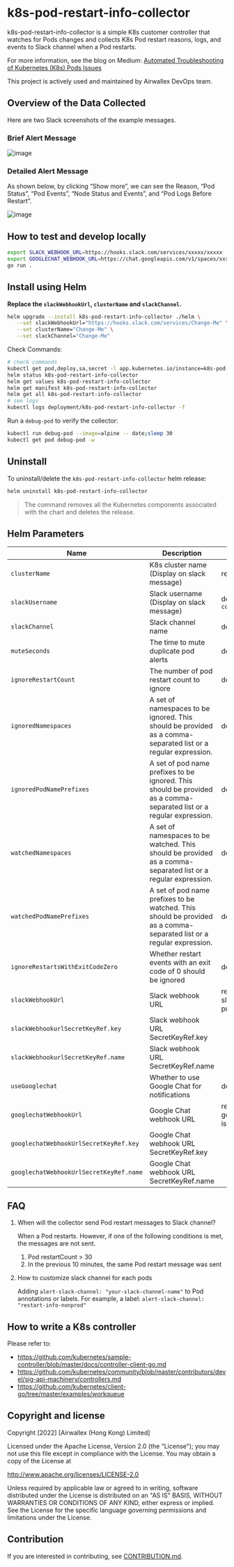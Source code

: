 # k8s-pod-restart-info-collector

k8s-pod-restart-info-collector is a simple K8s customer controller that watches for Pods changes and collects K8s Pod restart reasons, logs, and events to Slack channel when a Pod restarts.

For more information, see the blog on Medium: [Automated Troubleshooting of Kubernetes (K8s) Pods Issues](https://able8.medium.com/automated-troubleshooting-of-kubernetes-pods-issues-c6463bed2f29)

This project is actively used and maintained by Airwallex DevOps team.

## Overview of the Data Collected

Here are two Slack screenshots of the example messages.

### Brief Alert Message
![image](https://miro.medium.com/max/1200/1*iFQeWKHZv3zzJC8lgiZtjA.png)

### Detailed Alert Message

As shown below, by clicking “Show more”, we can see the Reason, “Pod Status”, “Pod Events”, “Node Status and Events”, and “Pod Logs Before Restart”.

![image](https://miro.medium.com/max/1200/1*mvzXhbNeQCJ9Blh1oDH4uw.png)


## How to test and develop locally

```bash
export SLACK_WEBHOOK_URL=https://hooks.slack.com/services/xxxxx/xxxxx
export GOOGLECHAT_WEBHOOK_URL=https://chat.googleapis.com/v1/spaces/xxxxx
go run .
```

## Install using Helm

**Replace the `slackWebhookUrl`, `clusterName` and  `slackChannel`.**

```bash
helm upgrade --install k8s-pod-restart-info-collector ./helm \
   --set slackWebhookUrl="https://hooks.slack.com/services/Change-Me" \
   --set clusterName="Change-Me" \
   --set slackChannel="Change-Me"
```

Check Commands:

```bash
# check commands
kubectl get pod,deploy,sa,secret -l app.kubernetes.io/instance=k8s-pod-restart-info-collector
helm status k8s-pod-restart-info-collector
helm get values k8s-pod-restart-info-collector
helm get manifest k8s-pod-restart-info-collector
helm get all k8s-pod-restart-info-collector
# see logs
kubectl logs deployment/k8s-pod-restart-info-collector -f
```

Run a `debug-pod` to verify the collector:

```bash
kubectl run debug-pod --image=alpine -- date;sleep 30
kubectl get pod debug-pod -w
```

## Uninstall

To uninstall/delete the `k8s-pod-restart-info-collector` helm release:

```bash
helm uninstall k8s-pod-restart-info-collector
```

> The command removes all the Kubernetes components associated with the chart and deletes the release.

## Helm Parameters

| Name                                | Description                                        | Value         |
| ------------------------------------| -------------------------------------------------- | ------------- |
| `clusterName`                       | K8s cluster name (Display on slack message)                        | required         |
| `slackUsername`                     | Slack username (Display on slack message) | default: `"k8s-pod-restart-info-collector"`          |
| `slackChannel`                      | Slack channel name | default: `"restart-info-nonprod"`          |
| `muteSeconds`                       | The time to mute duplicate pod alerts | default: `"600"`    
| `ignoreRestartCount`                | The number of pod restart count to ignore | default: `"30"`
| `ignoredNamespaces`                 | A set of namespaces to be ignored. This should be provided as a comma-separated list or a regular expression. | default: `""`    
| `ignoredPodNamePrefixes`            | A set of pod name prefixes to be ignored. This should be provided as a comma-separated list or a regular expression. | default: `""`   
| `watchedNamespaces`                 | A set of namespaces to be watched. This should be provided as a comma-separated list or a regular expression. | default: `""`    
| `watchedPodNamePrefixes`            | A set of pod name prefixes to be watched. This should be provided as a comma-separated list or a regular expression. | default: `""`   
| `ignoreRestartsWithExitCodeZero`    | Whether restart events with an exit code of 0 should be ignored | default: `false`
| `slackWebhookUrl`                   | Slack webhook URL | required if slackWebhooUrlSecretKeyRef is not present                       |
| `slackWebhookurlSecretKeyRef.key`   | Slack webhook URL SecretKeyRef.key                 | |
| `slackWebhookurlSecretKeyRef.name`  | Slack webhook URL SecretKeyRef.name                | | 
| `useGooglechat`                     | Whether to use Google Chat for notifications | default: `true`  |
| `googlechatWebhookUrl`              | Google Chat webhook URL | required if googlechatWebhookUrlSecretKeyRef is not present  |
| `googlechatWebhookUrlSecretKeyRef.key`   | Google Chat webhook URL SecretKeyRef.key                 | |
| `googlechatWebhookUrlSecretKeyRef.name`  | Google Chat webhook URL SecretKeyRef.name                | |


## FAQ

1. When will the collector send Pod restart messages to Slack channel?

   When a Pod restarts. However, if one of the following conditions is met, the messages are not sent.
   1. Pod restartCount > 30
   2. In the previous 10 minutes, the same Pod restart message was sent

2. How to customize slack channel for each pods

   Adding `alert-slack-channel: "your-slack-channel-name"` to Pod annotations or labels.
   For example, a label: `alert-slack-channel: "restart-info-nonprod"`


## How to write a K8s controller
Please refer to:
- https://github.com/kubernetes/sample-controller/blob/master/docs/controller-client-go.md
- https://github.com/kubernetes/community/blob/master/contributors/devel/sig-api-machinery/controllers.md
- https://github.com/kubernetes/client-go/tree/master/examples/workqueue

## Copyright and license

Copyright [2022] [Airwallex (Hong Kong) Limited]

Licensed under the Apache License, Version 2.0 (the "License"); you may not use this file except in compliance with the License. You may obtain a copy of the License at

http://www.apache.org/licenses/LICENSE-2.0

Unless required by applicable law or agreed to in writing, software distributed under the License is distributed on an "AS IS" BASIS, WITHOUT WARRANTIES OR CONDITIONS OF ANY KIND, either express or implied. See the License for the specific language governing permissions and limitations under the License.

## Contribution

If you are interested in contributing, see [CONTRIBUTION.md](./CONTRIBUTION.md).
